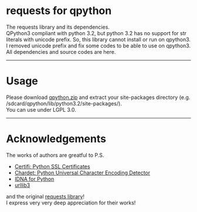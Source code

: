 # requests for qpython

The requests library and its dependencies. <br>
QPython3 compliant with python 3.2, but python 3.2 has no support for str literals with unicode prefix. So, this library cannot install or run on qpython3.<br>
I removed unicode prefix and fix some codes to be able to use on qpython3. All dependencies and source codes are here.

------
# Usage
Please download [qpython.zip](https://github.com/frodo821/requests-for-qpython/blob/master/qpython.zip) and extract your site-packages directory (e.g. /sdcard/qpython/lib/python3.2/site-packages/).<br>
You can use under LGPL 3.0.

-------
# Acknowledgements

The works of authors are greatful to P.S.<br>
+ [Certifi: Python SSL Certificates](https://github.com/certifi/python-certifi)
+ [Chardet: Python Universal Character Encoding Detector](https://github.com/chardet/chardet)
+ [IDNA for Python](https://github.com/kjd/idna)
+ [urllib3](https://github.com/shazow/urllib3)

and the original [requests library](https://github.com/requests/requests)!<br>
I express very very deep appreciation for their works!

